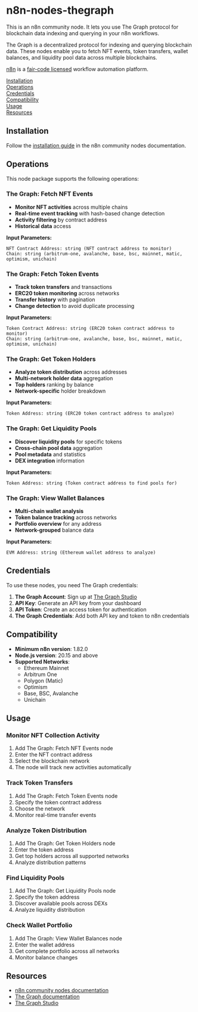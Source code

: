 # n8n-nodes-thegraph

This is an n8n community node. It lets you use The Graph protocol for blockchain data indexing and querying in your n8n workflows.

The Graph is a decentralized protocol for indexing and querying blockchain data. These nodes enable you to fetch NFT events, token transfers, wallet balances, and liquidity pool data across multiple blockchains.

[n8n](https://n8n.io/) is a [fair-code licensed](https://docs.n8n.io/reference/license/) workflow automation platform.

[Installation](#installation)  
[Operations](#operations)  
[Credentials](#credentials)  
[Compatibility](#compatibility)  
[Usage](#usage)  
[Resources](#resources)

## Installation

Follow the [installation guide](https://docs.n8n.io/integrations/community-nodes/installation/) in the n8n community nodes documentation.

## Operations

This node package supports the following operations:

### The Graph: Fetch NFT Events

- **Monitor NFT activities** across multiple chains
- **Real-time event tracking** with hash-based change detection
- **Activity filtering** by contract address
- **Historical data** access

**Input Parameters:**

```
NFT Contract Address: string (NFT contract address to monitor)
Chain: string (arbitrum-one, avalanche, base, bsc, mainnet, matic, optimism, unichain)
```

### The Graph: Fetch Token Events

- **Track token transfers** and transactions
- **ERC20 token monitoring** across networks
- **Transfer history** with pagination
- **Change detection** to avoid duplicate processing

**Input Parameters:**

```
Token Contract Address: string (ERC20 token contract address to monitor)
Chain: string (arbitrum-one, avalanche, base, bsc, mainnet, matic, optimism, unichain)
```

### The Graph: Get Token Holders

- **Analyze token distribution** across addresses
- **Multi-network holder data** aggregation
- **Top holders** ranking by balance
- **Network-specific** holder breakdown

**Input Parameters:**

```
Token Address: string (ERC20 token contract address to analyze)
```

### The Graph: Get Liquidity Pools

- **Discover liquidity pools** for specific tokens
- **Cross-chain pool data** aggregation
- **Pool metadata** and statistics
- **DEX integration** information

**Input Parameters:**

```
Token Address: string (Token contract address to find pools for)
```

### The Graph: View Wallet Balances

- **Multi-chain wallet analysis**
- **Token balance tracking** across networks
- **Portfolio overview** for any address
- **Network-grouped** balance data

**Input Parameters:**

```
EVM Address: string (Ethereum wallet address to analyze)
```

## Credentials

To use these nodes, you need The Graph credentials:

1. **The Graph Account**: Sign up at [The Graph Studio](https://thegraph.com/studio/)
2. **API Key**: Generate an API key from your dashboard
3. **API Token**: Create an access token for authentication
4. **The Graph Credentials**: Add both API key and token to n8n credentials

## Compatibility

- **Minimum n8n version**: 1.82.0
- **Node.js version**: 20.15 and above
- **Supported Networks**:
  - Ethereum Mainnet
  - Arbitrum One
  - Polygon (Matic)
  - Optimism
  - Base, BSC, Avalanche
  - Unichain

## Usage

### Monitor NFT Collection Activity

1. Add The Graph: Fetch NFT Events node
2. Enter the NFT contract address
3. Select the blockchain network
4. The node will track new activities automatically

### Track Token Transfers

1. Add The Graph: Fetch Token Events node
2. Specify the token contract address
3. Choose the network
4. Monitor real-time transfer events

### Analyze Token Distribution

1. Add The Graph: Get Token Holders node
2. Enter the token address
3. Get top holders across all supported networks
4. Analyze distribution patterns

### Find Liquidity Pools

1. Add The Graph: Get Liquidity Pools node
2. Specify the token address
3. Discover available pools across DEXs
4. Analyze liquidity distribution

### Check Wallet Portfolio

1. Add The Graph: View Wallet Balances node
2. Enter the wallet address
3. Get complete portfolio across all networks
4. Monitor balance changes

## Resources

- [n8n community nodes documentation](https://docs.n8n.io/integrations/#community-nodes)
- [The Graph documentation](https://thegraph.com/docs/)
- [The Graph Studio](https://thegraph.com/studio/)
